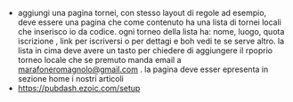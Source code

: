 - aggiungi una pagina tornei, con stesso layout di regole ad esempio, deve essere una pagina che come contenuto ha una lista di tornei locali che inserisco io da codice. ogni torneo della lista ha: nome, luogo, quota iscrizione , link per iscriversi o per dettagi e boh vedi te se serve altro. la lista in cima deve avere un tasto per chiedere di aggiungere il rpoprio torneo locale che se premuto manda email a marafoneromagnolo@gmail.com . la pagina deve esser epresenta in sezione home i nostri articoli
- https://pubdash.ezoic.com/setup

